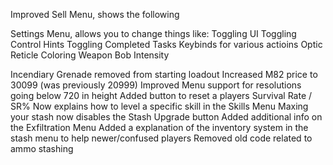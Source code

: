 Improved Sell Menu, shows the following

Settings Menu, allows you to change things like:
    Toggling UI
    Toggling Control Hints
    Toggling Completed Tasks
    Keybinds for various actioins
    Optic Reticle Coloring
    Weapon Bob Intensity

Incendiary Grenade removed from starting loadout
Increased M82 price to 30099 (was previously 20999)
Improved Menu support for resolutions going below 720 in height
Added button to reset a players Survival Rate / SR%
Now explains how to level a specific skill in the Skills Menu
Maxing your stash now disables the Stash Upgrade button
Added additional info on the Exfiltration Menu
Added a explanation of the inventory system in the stash menu to help newer/confused players
Removed old code related to ammo stashing